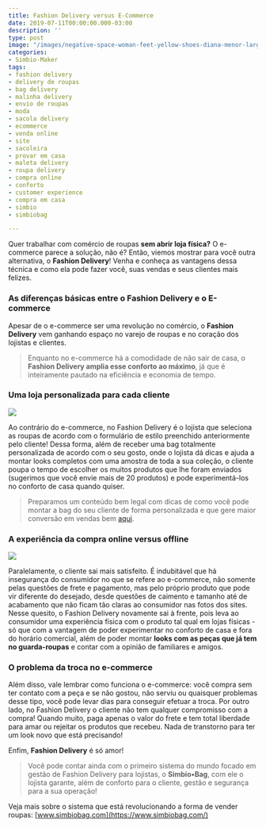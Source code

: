```yaml
---
title: Fashion Delivery versus E-Commerce
date: 2019-07-11T00:00:00.000-03:00
description: ''
type: post
image: "/images/negative-space-woman-feet-yellow-shoes-diana-menor-larg-730.jpg"
categories:
- Simbio·Maker
tags:
- fashion delivery
- delivery de roupas
- bag delivery
- malinha delivery
- envio de roupas
- moda
- sacola delivery
- ecommerce
- venda online
- site
- sacoleira
- provar em casa
- maleta delivery
- roupa delivery
- compra online
- conforto
- customer experience
- compra em casa
- simbio
- simbiobag

---
```

Quer trabalhar com comércio de roupas **sem abrir loja física?** O e-commerce parece a solução, não é? Então, viemos mostrar para você outra alternativa, o **Fashion Delivery**! Venha e conheça as vantagens dessa técnica e como ela pode fazer você, suas vendas e seus clientes mais felizes.

### As diferenças básicas entre o Fashion Delivery e o E-commerce

Apesar de o e-commerce ser uma revolução no comércio, o **Fashion Delivery** vem ganhando espaço no varejo de roupas e no coração dos lojistas e clientes.

> Enquanto no e-commerce há a comodidade de não sair de casa, o **Fashion Delivery amplia esse conforto ao máximo**, já que é inteiramente pautado na eficiência e economia de tempo.

### Uma loja personalizada para cada cliente

![](/images/fd-x-ecommerce-1.jpg)

Ao contrário do e-commerce, no Fashion Delivery é o lojista que seleciona as roupas de acordo com o formulário de estilo preenchido anteriormente pelo cliente! Dessa forma, além de receber uma bag totalmente personalizada de acordo com o seu gosto, onde o lojista dá dicas e ajuda a montar looks completos com uma amostra de toda a sua coleção, o cliente poupa o tempo de escolher os muitos produtos que lhe foram enviados (sugerimos que você envie mais de 20 produtos) e pode experimentá-los no conforto de casa quando quiser.

> Preparamos um conteúdo bem legal com dicas de como você pode montar a bag do seu cliente de forma personalizada e que gere maior conversão em vendas bem [aqui](https://www.portalfashiondelivery.com.br/conteudo/montagem_bag/).

### A experiência da compra online versus offline

![](/images/fd-x-ecommerce-2.jpg)

Paralelamente, o cliente sai mais satisfeito. É indubitável que há insegurança do consumidor no que se refere ao e-commerce, não somente pelas questões de frete e pagamento, mas pelo próprio produto que pode vir diferente do desejado, desde questões de caimento e tamanho até de acabamento que não ficam tão claras ao consumidor nas fotos dos sites. Nesse quesito, o Fashion Delivery novamente sai à frente, pois leva ao consumidor uma experiência física com o produto tal qual em lojas físicas - só que com a vantagem de poder experimentar no conforto de casa e fora do horário comercial, além de poder montar **looks com as peças que já tem no guarda-roupas** e contar com a opinião de familiares e amigos.

### O problema da troca no e-commerce

Além disso, vale lembrar como funciona o e-commerce: você compra sem ter contato com a peça e se não gostou, não serviu ou quaisquer problemas desse tipo, você pode levar dias para conseguir efetuar a troca. Por outro lado, no Fashion Delivery o cliente não tem qualquer compromisso com a compra! Quando muito, paga apenas o valor do frete e tem total liberdade para amar ou rejeitar os produtos que recebeu. Nada de transtorno para ter um look novo que está precisando!

Enfim, **Fashion Delivery** é só amor!

> Você pode contar ainda com o primeiro sistema do mundo focado em gestão de Fashion Delivery para lojistas, o **Simbio•Bag**, com ele o lojista garante, além de conforto para o cliente, gestão e segurança para a sua operação!

Veja mais sobre o sistema que está revolucionando a forma de vender roupas: [www.simbiobag.com](https://www.simbiobag.com/)